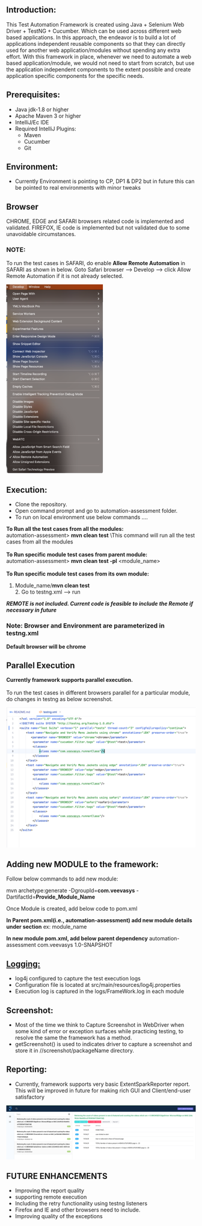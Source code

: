 Introduction: 
---------------


This Test Automation Framework is created using Java + Selenium Web Driver + TestNG + Cucumber. Which can be used across different web based applications. In this approach, the endeavor is to build a lot of applications independent reusable components so that they can directly used for another web application/modules without spending any extra effort. With this framework in place, whenever we need to automate a web based application/module, we would not need to start from scratch, but use the application independent components to the extent possible and create application specific components for the specific needs. 

Prerequisites:
---------------
* Java jdk-1.8 or higher
* Apache Maven 3 or higher
* IntelliJ/Ec IDE
* Required IntelliJ Plugins:
    * Maven
    * Cucumber
    * Git

Environment:
---------------
* 	Currently Environment is pointing to CP, DP1 & DP2 but in future this can be pointed to real environments with minor tweaks

## Browser
CHROME, EDGE and SAFARI browsers related code is implemented and validated.
FIREFOX, IE code is implemented but not validated due to some unavoidable circumstances.

### **NOTE**: 
To run the test cases in SAFARI, do enable **Allow Remote Automation** in SAFARI as shown in below.
Goto Safari browser --> Develop --> click Allow Remote Automation if it is not already selected.

![img.png](img.png)

Execution:
---------------
*	Clone the repository.
*	Open command prompt and go to automation-assessment folder.
*	To run on local environment use below commands ....

<B>To Run all the test cases from all the modules:</B><br>
automation-assessment> <B>mvn clean test</B> \\This command will run all the test cases from all the modules<br>
<br><B>To Run specific module test cases from parent module:</B><br>
automation-assessment> <B>mvn clean test -pl</B> <module_name><br>
<br><B>To Run specific module test cases from its own module:</B><br>
1. Module_name/<B>mvn clean test</B>
<br>2. Go to testng.xml --> run

<B><I>REMOTE is not included. Current code is feasible to include the Remote if necessary in future</B></I>

### **Note:** Browser and Environment are parameterized in testng.xml

**Default browser will be chrome** 

## Parallel Execution
**Currently framework supports parallel execution.</br>**
<br>To run the test cases in different browsers parallel for a particular module, do changes in testng as below screenshot.

![img_1.png](img_1.png)

## Adding new MODULE to the framework:

Follow below commands to add new module:

mvn archetype:generate -DgroupId=**com.veevasys** -DartifactId=**Provide_Module_Name**

Once Module is created, add below code to pom.xml

**In Parent pom.xml(i.e., automation-assessment) add new module details under <module> section**
ex:
<modules>
  <module>module_name</module>
</modules>

**In new module pom.xml, add below parent dependency**
<parent>
<artifactId>automation-assessment</artifactId>
<groupId>com.veevasys</groupId>
<version>1.0-SNAPSHOT</version>
</parent>



<p><a href="https://github.com/shirishk/Java-Selenium-TestNG-Automation-Framework/wiki/Logging"><h2>Logging:</h2></a></p>

*	log4j configured to capture the test execution logs
*	Configuration file is located at src/main/resources/log4j.properties
*	Execution log is captured in the logs/FrameWork.log in each module


Screenshot:
---------------
*	Most of the time we think to Capture Screenshot in WebDriver when some kind of error or exception surfaces while practicing testing, to resolve the same the framework has a method.
*	getScreenshot() is used to indicates driver to capture a screenshot and store it in //screenshot/packageName directory.

Reporting:
---------------
*  Currently, framework supports very basic ExtentSparkReporter report. This will be improved in future for making rich GUI and Client/end-user satisfactory

![img_2.png](img_2.png)

## FUTURE ENHANCEMENTS
* Improving the report quality
* supporting remote execution
* Including the retry functionality using testng listeners
* Firefox and IE and other browsers need to include.
* Improving quality of the exceptions